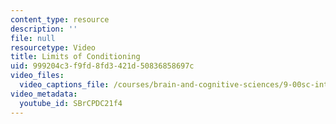 ```yaml
---
content_type: resource
description: ''
file: null
resourcetype: Video
title: Limits of Conditioning
uid: 999204c3-f9fd-8fd3-421d-50836858697c
video_files:
  video_captions_file: /courses/brain-and-cognitive-sciences/9-00sc-introduction-to-psychology-fall-2011/learning/limits-of-conditioning/SBrCPDC21f4.vtt
video_metadata:
  youtube_id: SBrCPDC21f4
---
```

